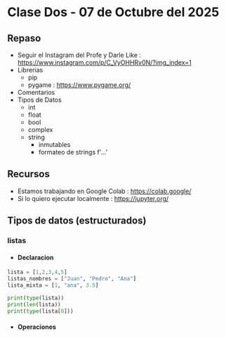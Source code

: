 # Clase Dos - 07 de Octubre del 2025

## Repaso

* Seguir el Instagram del Profe y Darle Like : https://www.instagram.com/p/C_VyOHHRv0N/?img_index=1
* Librerias
  * pip
  * pygame : https://www.pygame.org/
* Comentarios
* Tipos de Datos
    * int
    * float
    * bool
    * complex
    * string
        * inmutables
        * formateo de strings f'...'

## Recursos

* Estamos trabajando en Google Colab : https://colab.google/
* Si lo quiero ejecutar localmente : https://jupyter.org/

## Tipos de datos (estructurados)

### listas

- #### Declaracion

```python
lista = [1,2,3,4,5]
listas_nombres = ["Juan", "Pedro", "Ana"]
lista_mixta = [1, "ana", 3.5]

print(type(lista))
print(len(lista))
print(type(lista[0]))
```

- #### Operaciones
